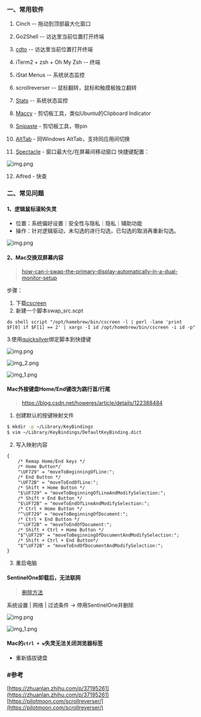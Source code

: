 ### 一、常用软件

1. Cinch -- 拖动到顶部最大化窗口

2. Go2Shell -- 访达里当前位置打开终端

3. [cdto](https://mac.softpedia.com/get/System-Utilities/cdto.shtml) -- 访达里当前位置打开终端

4. iTerm2 + zsh + Oh My Zsh -- 终端

5. iStat Menus -- 系统状态监控

6. scrollreverser -- 鼠标翻转，鼠标和触摸板独立翻转

7. [Stats](https://github.com/exelban/stats) -- 系统状态监控

8. [Maccy](https://maccy.app/) - 剪切板工具，类似Ubuntu的Clipboard Indicator

9. [Snipaste](https://zh.snipaste.com/download.html) - 剪切板工具，带pin

10. [AltTab](https://alt-tab-macos.netlify.app/) - 同Windows AltTab，支持同应用间切换

11. [Spectacle](https://www.spectacleapp.com/) - 窗口最大化/在屏幕间移动窗口
快捷键配置：

![img.png](../../src/main/resources/picture/spectacle.png)

12. Alfred - 快查

### 二、常见问题

#### 1、逻辑鼠标滚轮失灵

* 位置：系统偏好设置｜安全性与隐私｜隐私｜辅助功能
* 操作：针对逻辑驱动，未勾选的进行勾选，已勾选的取消再重新勾选。

![img.png](../../src/main/resources/picture/img-mouse-not-work.png)
#### 2、Mac交换双屏幕内容
> [how-can-i-swap-the-primary-display-automatically-in-a-dual-monitor-setup](https://apple.stackexchange.com/questions/102192/how-can-i-swap-the-primary-display-automatically-in-a-dual-monitor-setup/103830#103830)
 
步骤：
1. 下载[cscreen](https://formulae.brew.sh/cask/cscreen)
2. 新建一个脚本swap_src.scpt
```applescript
do shell script "/opt/homebrew/bin/cscreen -l | perl -lane 'print $F[0] if $F[1] == 2' | xargs -I id /opt/homebrew/bin/cscreen -i id -p"
```
3.使用[quicksilver](https://qsapp.com/download.php)绑定脚本到快捷键

![img.png](../../src/main/resources/picture/quicksilver1.png)

![img_2.png](../../src/main/resources/picture/quicksilver3.png)

![img_1.png](../../src/main/resources/picture/quicksilver2.png)
#### Mac外接键盘Home/End键改为跳行首/行尾
> https://blog.csdn.net/howeres/article/details/122388484
1. 创建默认的按键映射文件
```bash
$ mkdir -p ~/Library/KeyBindings
$ vim ~/Library/KeyBindings/DefaultKeyBinding.dict
```
2. 写入映射内容
```dict
{
	/* Remap Home/End keys */
	/* Home Button*/
	"\UF729" = "moveToBeginningOfLine:";
	/* End Button */
	"\UF72B" = "moveToEndOfLine:";
	/* Shift + Home Button */
	"$\UF729" = "moveToBeginningOfLineAndModifySelection:";
	/* Shift + End Button */
	"$\UF72B" = "moveToEndOfLineAndModifySelection:";
	/* Ctrl + Home Button */
	"^\UF729" = "moveToBeginningOfDocument:";
	/* Ctrl + End Button */
	"^\UF72B" = "moveToEndOfDocument:";
	/* Shift + Ctrl + Home Button */
	"$^\UF729" = "moveToBeginningOfDocumentAndModifySelection:";
	/* Shift + Ctrl + End Button*/
	"$^\UF72B" = "moveToEndOfDocumentAndModifySelection:";
}
```
3. 重启电脑
#### SentinelOne卸载后，无法联网
> [删除方法](https://www.sonicwall.com/support/knowledge-base/uninstalling-sentinelone-mac-agent-through-recovery-mode/180817075834733/)

系统设置 | 网络 | 过滤条件 -> 停用SentinelOne并删除

![img.png](../../src/main/resources/picture/img.png)

![img_1.png](../../src/main/resources/picture/img_1.png)

#### Mac的`ctrl + w`失灵无法关闭浏览器标签
* 重新插拔键盘
### #参考

[https://zhuanlan.zhihu.com/p/37195261](https://zhuanlan.zhihu.com/p/37195261)
[https://pilotmoon.com/scrollreverser/](https://pilotmoon.com/scrollreverser/)
